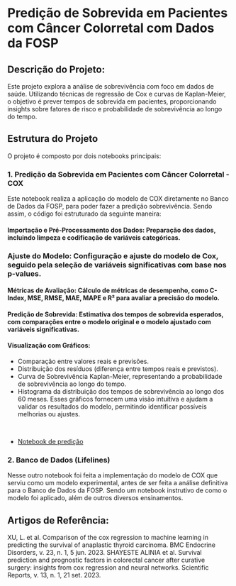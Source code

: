 # **Predição de Sobrevida em Pacientes com Câncer Colorretal com Dados da FOSP**

## Descrição do Projeto:
  
Este projeto explora a análise de sobrevivência com foco em dados de saúde. Utilizando técnicas de regressão de Cox e curvas de Kaplan-Meier, o objetivo é prever tempos de sobrevida em pacientes, proporcionando insights sobre fatores de risco e probabilidade de sobrevivência ao longo do tempo.

## Estrutura do Projeto
O projeto é composto por dois notebooks principais:

### 1. Predição da Sobrevida em Pacientes com Câncer Colorretal - COX
Este notebook realiza a aplicação do modelo de COX diretamente no Banco de Dados da FOSP, para poder fazer a predição sobrevivência. Sendo assim, o código foi estruturado da seguinte maneira:

#### Importação e Pré-Processamento dos Dados: Preparação dos dados, incluindo limpeza e codificação de variáveis categóricas.

### Ajuste do Modelo: Configuração e ajuste do modelo de Cox, seguido pela seleção de variáveis significativas com base nos p-values.

#### Métricas de Avaliação: Cálculo de métricas de desempenho, como C-Index, MSE, RMSE, MAE, MAPE e R² para avaliar a precisão do modelo.

#### Predição de Sobrevida: Estimativa dos tempos de sobrevida esperados, com comparações entre o modelo original e o modelo ajustado com variáveis significativas.

#### Visualização com Gráficos:
- Comparação entre valores reais e previsões.
- Distribuição dos resíduos (diferença entre tempos reais e previstos).
- Curva de Sobrevivência Kaplan-Meier, representando a probabilidade de sobrevivência ao longo do tempo.
- Histograma da distribuição dos tempos de sobrevivência ao longo dos 60 meses.
Esses gráficos fornecem uma visão intuitiva e ajudam a validar os resultados do modelo, permitindo identificar possíveis melhorias ou ajustes.

<br>

- [Notebook de predição](https://colab.research.google.com/github/JoaoVitorSesma/GitHub/blob/main/Predi%C3%A7%C3%A3o_da_Sobrevida_em_Pacientes_com_C%C3%A2ncer_Colorretal_COX.ipynb)

### 2. Banco de Dados (Lifelines)
Nesse outro notebook foi feita a implementação do modelo de COX que serviu como um modelo experimental, antes de ser feita a análise definitiva para o Banco de Dados da FOSP. Sendo um notebook instrutivo de como o modelo foi aplicado, além de outros diversos ensinamentos.

## Artigos de Referência:
XU, L. et al. Comparison of the cox regression to machine learning in predicting the survival of anaplastic thyroid carcinoma. BMC Endocrine Disorders, v. 23, n. 1, 5 jun. 2023.
SHAYESTE ALINIA et al. Survival prediction and prognostic factors in colorectal cancer after curative surgery: insights from cox regression and neural networks. Scientific Reports, v. 13, n. 1, 21 set. 2023.

‌

‌


